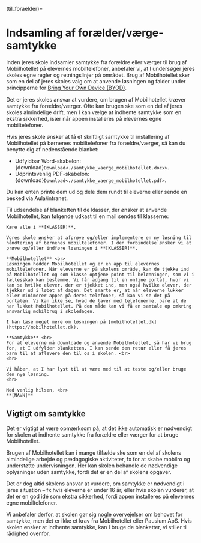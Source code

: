 (til_foraelder)=
# Indsamling af forælder/værge-samtykke

Inden jeres skole indsamler samtykke fra forældre eller værger til brug af Mobilhotellet på elevernes mobiltelefoner, anbefaler vi, at I undersøger jeres skoles egne regler og retningslinjer på området. Brug af Mobilhotellet sker som en del af jeres skoles valg om at anvende løsningen og falder under principperne for <a href="https://www.skole-foraeldre.dk/byod">Bring Your Own Device (BYOD)</a>.

Det er jeres skoles ansvar at vurdere, om brugen af Mobilhotellet kræver samtykke fra forældre/værger. Ofte kan brugen ske som en del af jeres skoles almindelige drift, men I kan vælge at indhente samtykke som en ekstra sikkerhed, især når appen installeres på elevernes egne mobiltelefoner.

Hvis jeres skole ønsker at få et skriftligt samtykke til installering af Mobilhotellet på børnenes mobiltelefoner fra forældre/værger, så kan du benytte dig af nedenstående blanket:

* Udfyldbar Word-skabelon: {download}`Download<./samtykke_vaerge_mobilhotellet.docx>`.
* Udprintsvenlig PDF-skabelon: {download}`Download<./samtykke_vaerge_mobilhotellet.pdf>`.

Du kan enten printe dem ud og dele dem rundt til eleverne eller sende en besked via Aula/intranet. 

Til udsendelse af blanketten til de klasser, der ønsker at anvende Mobilhotellet, kan følgende udkast til en mail sendes til klasserne:

````{card} Ny mobilhåndteringsløsning med Mobilhotellet
Kære alle i **[KLASSER]**,

Vores skole ønsker at afprøve og/eller implementere en ny løsning til håndtering af børnenes mobiltelefoner. I den forbindelse ønsker vi at prøve og/eller indføre løsningen i **[KLASSER]**.

**Mobilhotellet** <br>
Løsningen hedder Mobilhotellet og er en app til elevernes mobiltelefoner. Når eleverne er på skolens område, kan de tjekke ind på Mobilhotellet og som klasse optjene point til belønninger, som vi i fællesskab kan bestemme. Vi får adgang til en online portal, hvor vi kan se hvilke elever, der er tjekket ind, men også hvilke elever, der tjekker ud i løbet af dagen. Det smarte er, at når eleverne lukker eller minimerer appen på deres telefoner, så kan vi se det på portalen. Vi kan ikke se, hvad de laver med telefonerne, bare at de har lukket Mobilhotellet. På den måde kan vi få en samtale op omkring ansvarlig mobilbrug i skoledagen.

I kan læse meget mere om løsningen på [mobilhotellet.dk](https://mobilhotellet.dk).

**Samtykke** <br>
For at eleverne må downloade og anvende Mobilhotellet, så har vi brug for, at I udfylder blanketten. I kan sende den retur eller få jeres barn til at aflevere den til os i skolen. <br>
<br>

Vi håber, at I har lyst til at være med til at teste og/eller bruge den nye løsning.
<br>

Med venlig hilsen, <br>
**[NAVN]**

````

## Vigtigt om samtykke
Det er vigtigt at være opmærksom på, at det ikke automatisk er nødvendigt for skolen at indhente samtykke fra forældre eller værger for at bruge Mobilhotellet.

Brugen af Mobilhotellet kan i mange tilfælde ske som en del af skolens almindelige arbejde og pædagogiske aktiviteter, fx for at skabe mobilro og understøtte undervisningen. Her kan skolen behandle de nødvendige oplysninger uden samtykke, fordi det er en del af skolens opgaver.

Det er dog altid skolens ansvar at vurdere, om samtykke er nødvendigt i jeres situation – fx hvis eleverne er under 16 år, eller hvis skolen vurderer, at det er en god idé som ekstra sikkerhed, fordi appen installeres på elevernes egne mobiltelefoner.

Vi anbefaler derfor, at skolen gør sig nogle overvejelser om behovet for samtykke, men det er ikke et krav fra Mobilhotellet eller Pausium ApS. Hvis skolen ønsker at indhente samtykke, kan I bruge de blanketter, vi stiller til rådighed ovenfor.



